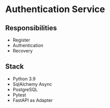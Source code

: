 # Authentication Service

## Responsibilities
- Register
- Authentication
- Recovery

## Stack
- Python 3.9
- SqlAlchemy Async
- PostgreSQL
- Pytest
- FastAPI as Adapter


